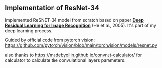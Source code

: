 ## Implementation of ResNet-34

Implemented ReSNET-34 model from scratch based on paper **[Deep Residual Learning for Image Recognition](https://arxiv.org/pdf/1512.03385.pdf)** (He et al., 2005). It's part of my deep learning process.

Guided by official code from pytorch vision: https://github.com/pytorch/vision/blob/main/torchvision/models/resnet.py

also thanks to https://madebyollin.github.io/convnet-calculator/ for calculator to calculate the convulational layers parameters.
